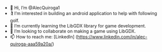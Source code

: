 - 👋 Hi, I’m @AlecQuiroga1
- :golfing: I’m interested in building an android application to help with following golf.
- 🌱 I’m currently learning the LibGDX library for game development.
- :ear_of_rice: I’m looking to collaborate on making a game using LibGDX.
- 📫 How to reach me: [LinkedIn] (https://www.linkedin.com/in/alec-quiroga-aaa59a20a/)

<!---
AlecQuiroga1/AlecQuiroga1 is a ✨ special ✨ repository because its `README.md` (this file) appears on your GitHub profile.
You can click the Preview link to take a look at your changes.
--->
